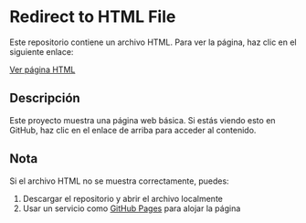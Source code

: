 # Redirect to HTML File

Este repositorio contiene un archivo HTML. Para ver la página, haz clic en el siguiente enlace:

[Ver página HTML](index.html)

## Descripción

Este proyecto muestra una página web básica. Si estás viendo esto en GitHub, haz clic en el enlace de arriba para acceder al contenido.

## Nota

Si el archivo HTML no se muestra correctamente, puedes:
1. Descargar el repositorio y abrir el archivo localmente
2. Usar un servicio como [GitHub Pages](https://pages.github.com/) para alojar la página
